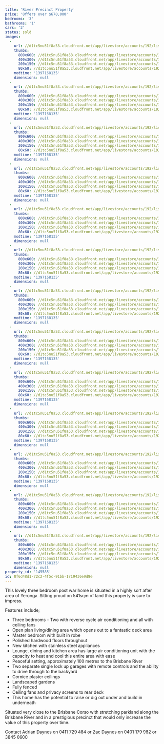 ```yaml
---
title: 'River Precinct Property'
price: 'Offers over $670,000'
bedrooms: '3'
bathrooms: '1'
cars: '2'
status: sold
images:
  -
    url: //d1tc5nu51f8a53.cloudfront.net/app/livestore/accounts/192/listings/98014/images/105805124-1_4767095684_20140411040944.jpg
    thumbs:
      800x600: //d1tc5nu51f8a53.cloudfront.net/app/livestore/accounts/192/listings/98014/images/105805124-1_4767095684_20140411040944_800x600.jpg
      400x300: //d1tc5nu51f8a53.cloudfront.net/app/livestore/accounts/192/listings/98014/images/105805124-1_4767095684_20140411040944_400x300.jpg
      200x150: //d1tc5nu51f8a53.cloudfront.net/app/livestore/accounts/192/listings/98014/images/105805124-1_4767095684_20140411040944_200x150.jpg
      80x60: //d1tc5nu51f8a53.cloudfront.net/app/livestore/accounts/192/listings/98014/images/105805124-1_4767095684_20140411040944_80x60.jpg
    modtime: '1397168135'
    dimensions: null
  -
    url: //d1tc5nu51f8a53.cloudfront.net/app/livestore/accounts/192/listings/98014/images/105805124-2_4675526456_20140411040949.jpg
    thumbs:
      800x600: //d1tc5nu51f8a53.cloudfront.net/app/livestore/accounts/192/listings/98014/images/105805124-2_4675526456_20140411040949_800x600.jpg
      400x300: //d1tc5nu51f8a53.cloudfront.net/app/livestore/accounts/192/listings/98014/images/105805124-2_4675526456_20140411040949_400x300.jpg
      200x150: //d1tc5nu51f8a53.cloudfront.net/app/livestore/accounts/192/listings/98014/images/105805124-2_4675526456_20140411040949_200x150.jpg
      80x60: //d1tc5nu51f8a53.cloudfront.net/app/livestore/accounts/192/listings/98014/images/105805124-2_4675526456_20140411040949_80x60.jpg
    modtime: '1397168135'
    dimensions: null
  -
    url: //d1tc5nu51f8a53.cloudfront.net/app/livestore/accounts/192/listings/98014/images/105805124-3_3563024406_20140411040947.jpg
    thumbs:
      800x600: //d1tc5nu51f8a53.cloudfront.net/app/livestore/accounts/192/listings/98014/images/105805124-3_3563024406_20140411040947_800x600.jpg
      400x300: //d1tc5nu51f8a53.cloudfront.net/app/livestore/accounts/192/listings/98014/images/105805124-3_3563024406_20140411040947_400x300.jpg
      200x150: //d1tc5nu51f8a53.cloudfront.net/app/livestore/accounts/192/listings/98014/images/105805124-3_3563024406_20140411040947_200x150.jpg
      80x60: //d1tc5nu51f8a53.cloudfront.net/app/livestore/accounts/192/listings/98014/images/105805124-3_3563024406_20140411040947_80x60.jpg
    modtime: '1397168135'
    dimensions: null
  -
    url: //d1tc5nu51f8a53.cloudfront.net/app/livestore/accounts/192/listings/98014/images/105805124-4_3993777069_20140411040948.jpg
    thumbs:
      800x600: //d1tc5nu51f8a53.cloudfront.net/app/livestore/accounts/192/listings/98014/images/105805124-4_3993777069_20140411040948_800x600.jpg
      400x300: //d1tc5nu51f8a53.cloudfront.net/app/livestore/accounts/192/listings/98014/images/105805124-4_3993777069_20140411040948_400x300.jpg
      200x150: //d1tc5nu51f8a53.cloudfront.net/app/livestore/accounts/192/listings/98014/images/105805124-4_3993777069_20140411040948_200x150.jpg
      80x60: //d1tc5nu51f8a53.cloudfront.net/app/livestore/accounts/192/listings/98014/images/105805124-4_3993777069_20140411040948_80x60.jpg
    modtime: '1397168135'
    dimensions: null
  -
    url: //d1tc5nu51f8a53.cloudfront.net/app/livestore/accounts/192/listings/98014/images/105805124-5_6982136867_20140411040948.jpg
    thumbs:
      800x600: //d1tc5nu51f8a53.cloudfront.net/app/livestore/accounts/192/listings/98014/images/105805124-5_6982136867_20140411040948_800x600.jpg
      400x300: //d1tc5nu51f8a53.cloudfront.net/app/livestore/accounts/192/listings/98014/images/105805124-5_6982136867_20140411040948_400x300.jpg
      200x150: //d1tc5nu51f8a53.cloudfront.net/app/livestore/accounts/192/listings/98014/images/105805124-5_6982136867_20140411040948_200x150.jpg
      80x60: //d1tc5nu51f8a53.cloudfront.net/app/livestore/accounts/192/listings/98014/images/105805124-5_6982136867_20140411040948_80x60.jpg
    modtime: '1397168135'
    dimensions: null
  -
    url: //d1tc5nu51f8a53.cloudfront.net/app/livestore/accounts/192/listings/98014/images/105805124-6_3103402476_20140411040948.jpg
    thumbs:
      800x600: //d1tc5nu51f8a53.cloudfront.net/app/livestore/accounts/192/listings/98014/images/105805124-6_3103402476_20140411040948_800x600.jpg
      400x300: //d1tc5nu51f8a53.cloudfront.net/app/livestore/accounts/192/listings/98014/images/105805124-6_3103402476_20140411040948_400x300.jpg
      200x150: //d1tc5nu51f8a53.cloudfront.net/app/livestore/accounts/192/listings/98014/images/105805124-6_3103402476_20140411040948_200x150.jpg
      80x60: //d1tc5nu51f8a53.cloudfront.net/app/livestore/accounts/192/listings/98014/images/105805124-6_3103402476_20140411040948_80x60.jpg
    modtime: '1397168135'
    dimensions: null
  -
    url: //d1tc5nu51f8a53.cloudfront.net/app/livestore/accounts/192/listings/98014/images/105805124-7_7734878152_20140411040954.jpg
    thumbs:
      800x600: //d1tc5nu51f8a53.cloudfront.net/app/livestore/accounts/192/listings/98014/images/105805124-7_7734878152_20140411040954_800x600.jpg
      400x300: //d1tc5nu51f8a53.cloudfront.net/app/livestore/accounts/192/listings/98014/images/105805124-7_7734878152_20140411040954_400x300.jpg
      200x150: //d1tc5nu51f8a53.cloudfront.net/app/livestore/accounts/192/listings/98014/images/105805124-7_7734878152_20140411040954_200x150.jpg
      80x60: //d1tc5nu51f8a53.cloudfront.net/app/livestore/accounts/192/listings/98014/images/105805124-7_7734878152_20140411040954_80x60.jpg
    modtime: '1397168135'
    dimensions: null
  -
    url: //d1tc5nu51f8a53.cloudfront.net/app/livestore/accounts/192/listings/98014/images/105805124-8_1669154102_20140411040953.jpg
    thumbs:
      800x600: //d1tc5nu51f8a53.cloudfront.net/app/livestore/accounts/192/listings/98014/images/105805124-8_1669154102_20140411040953_800x600.jpg
      400x300: //d1tc5nu51f8a53.cloudfront.net/app/livestore/accounts/192/listings/98014/images/105805124-8_1669154102_20140411040953_400x300.jpg
      200x150: //d1tc5nu51f8a53.cloudfront.net/app/livestore/accounts/192/listings/98014/images/105805124-8_1669154102_20140411040953_200x150.jpg
      80x60: //d1tc5nu51f8a53.cloudfront.net/app/livestore/accounts/192/listings/98014/images/105805124-8_1669154102_20140411040953_80x60.jpg
    modtime: '1397168135'
    dimensions: null
  -
    url: //d1tc5nu51f8a53.cloudfront.net/app/livestore/accounts/192/listings/98014/images/105805124-9_3835919648_20140411040954.jpg
    thumbs:
      800x600: //d1tc5nu51f8a53.cloudfront.net/app/livestore/accounts/192/listings/98014/images/105805124-9_3835919648_20140411040954_800x600.jpg
      400x300: //d1tc5nu51f8a53.cloudfront.net/app/livestore/accounts/192/listings/98014/images/105805124-9_3835919648_20140411040954_400x300.jpg
      200x150: //d1tc5nu51f8a53.cloudfront.net/app/livestore/accounts/192/listings/98014/images/105805124-9_3835919648_20140411040954_200x150.jpg
      80x60: //d1tc5nu51f8a53.cloudfront.net/app/livestore/accounts/192/listings/98014/images/105805124-9_3835919648_20140411040954_80x60.jpg
    modtime: '1397168135'
    dimensions: null
  -
    url: //d1tc5nu51f8a53.cloudfront.net/app/livestore/accounts/192/listings/98014/images/105805124-10_1929328437_20140411040954.jpg
    thumbs:
      800x600: //d1tc5nu51f8a53.cloudfront.net/app/livestore/accounts/192/listings/98014/images/105805124-10_1929328437_20140411040954_800x600.jpg
      400x300: //d1tc5nu51f8a53.cloudfront.net/app/livestore/accounts/192/listings/98014/images/105805124-10_1929328437_20140411040954_400x300.jpg
      200x150: //d1tc5nu51f8a53.cloudfront.net/app/livestore/accounts/192/listings/98014/images/105805124-10_1929328437_20140411040954_200x150.jpg
      80x60: //d1tc5nu51f8a53.cloudfront.net/app/livestore/accounts/192/listings/98014/images/105805124-10_1929328437_20140411040954_80x60.jpg
    modtime: '1397168135'
    dimensions: null
  -
    url: //d1tc5nu51f8a53.cloudfront.net/app/livestore/accounts/192/listings/98014/images/105805124-11_3182251788_20140411040953.jpg
    thumbs:
      800x600: //d1tc5nu51f8a53.cloudfront.net/app/livestore/accounts/192/listings/98014/images/105805124-11_3182251788_20140411040953_800x600.jpg
      400x300: //d1tc5nu51f8a53.cloudfront.net/app/livestore/accounts/192/listings/98014/images/105805124-11_3182251788_20140411040953_400x300.jpg
      200x150: //d1tc5nu51f8a53.cloudfront.net/app/livestore/accounts/192/listings/98014/images/105805124-11_3182251788_20140411040953_200x150.jpg
      80x60: //d1tc5nu51f8a53.cloudfront.net/app/livestore/accounts/192/listings/98014/images/105805124-11_3182251788_20140411040953_80x60.jpg
    modtime: '1397168135'
    dimensions: null
  -
    url: //d1tc5nu51f8a53.cloudfront.net/app/livestore/accounts/192/listings/98014/images/105805124-12_1427982156_20140411040957.jpg
    thumbs:
      800x600: //d1tc5nu51f8a53.cloudfront.net/app/livestore/accounts/192/listings/98014/images/105805124-12_1427982156_20140411040957_800x600.jpg
      400x300: //d1tc5nu51f8a53.cloudfront.net/app/livestore/accounts/192/listings/98014/images/105805124-12_1427982156_20140411040957_400x300.jpg
      200x150: //d1tc5nu51f8a53.cloudfront.net/app/livestore/accounts/192/listings/98014/images/105805124-12_1427982156_20140411040957_200x150.jpg
      80x60: //d1tc5nu51f8a53.cloudfront.net/app/livestore/accounts/192/listings/98014/images/105805124-12_1427982156_20140411040957_80x60.jpg
    modtime: '1397168135'
    dimensions: null
  -
    url: //d1tc5nu51f8a53.cloudfront.net/app/livestore/accounts/192/listings/98014/images/105805124-13_5389387589_20140411040957.jpg
    thumbs:
      800x600: //d1tc5nu51f8a53.cloudfront.net/app/livestore/accounts/192/listings/98014/images/105805124-13_5389387589_20140411040957_800x600.jpg
      400x300: //d1tc5nu51f8a53.cloudfront.net/app/livestore/accounts/192/listings/98014/images/105805124-13_5389387589_20140411040957_400x300.jpg
      200x150: //d1tc5nu51f8a53.cloudfront.net/app/livestore/accounts/192/listings/98014/images/105805124-13_5389387589_20140411040957_200x150.jpg
      80x60: //d1tc5nu51f8a53.cloudfront.net/app/livestore/accounts/192/listings/98014/images/105805124-13_5389387589_20140411040957_80x60.jpg
    modtime: '1397168135'
    dimensions: null
property_id: '145585'
id: 8f6d48d1-72c2-4f5c-91bb-1719436e9d8e
---
```

This lovely three bedroom post war home is situated in a highly sort after area of Yeronga. Sitting proud on 541sqm of land this property is sure to impress.

Features include;
*  Three bedrooms - Two with reverse cycle air conditioning and all with ceiling fans
*  Open plan living/dining area which opens out to a fantastic deck area
*  Master bedroom with built in robe
*  Polished hardwood floors throughout
*  New kitchen with stainless steel appliances
*  Lounge, dining and kitchen area has large air conditioning unit with the capacity to heat and cool this entire area with ease
*  Peaceful setting, approximately 100 metres to the Brisbane River
*  Two separate single lock up garages with remote controls and the ability to drive through to the backyard
*  Cornice plaster ceilings
*  Landscaped gardens
*  Fully fenced
*  Ceiling fans and privacy screens to rear deck
*  This home has the potential to raise or dig out under and build in underneath

Situated very close to the Brisbane Corso with stretching parkland along the Brisbane River and in a prestigious precinct that would only increase the value of this property over time.

Contact Adrian Daynes on 0411 729 484 or Zac Daynes on 0401 179 982 or 3845 0600